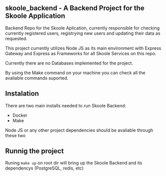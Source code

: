 ## skoole_backend - A Backend Project for the Skoole Application
Backend Repo for the Skoole Aplication, currently responsible for checking currently registered users, registrying new users and updating their data as requested.

This project currently utilizes Node JS as its main environment with Express Gateway and Express as Frameworks for all Skoole Services on this repo.

Currently there are no Databases implemented for the project.

By using the Make command on your machine you can check all the avaliable commands suported.

## Instalation
There are two main installs needed to run Skoole Backend:
* Docker
* Make

Node JS or any other project dependencies should be avaliable through these two

## Runnig the project
Runing `make up` on root dir will bring up the Skoole Backend and its dependencys (PostgreSQL, redis, etc)
